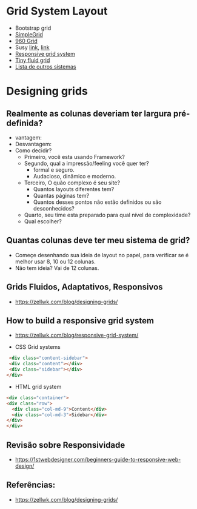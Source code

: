 # Grid System Layout

  - Bootstrap grid 
  - [SimpleGrid](https://simplegrid.io/)
  - [960 Grid](https://960.gs/)
  - Susy [link](https://www.oddbird.net/susy/), [link](https://learnsusy.zellwk.com/)
  - [Responsive grid system](http://www.responsivegridsystem.com/)
  - [Tiny fluid grid](http://www.tinyfluidgrid.com/)
  - [Lista de outros sistemas](https://1stwebdesigner.com/interactive-css-grid-layout-generators/)
  

# Designing grids
  
## Realmente as colunas deveriam ter largura pré-definida?
  - vantagem:
  - Desvantagem:
  - Como decidir?
    - Primeiro, você esta usando Framework?
    - Segundo, qual a impressão/feeling você quer ter?
        - formal e seguro.
        - Audacioso, dinâmico e moderno.
    - Terceiro, O quão complexo é seu site?
        - Quantos layouts diferentes tem? 
        - Quantas páginas tem? 
        - Quantos desses pontos não estão definidos ou são desconhecidos?
    - Quarto, seu time esta preparado para qual nível de complexidade?
    - Qual escolher?
    
 ## Quantas colunas deve ter meu sistema de grid?
  - Começe desenhando sua ideia de layout no papel, 
    para verificar se é melhor usar 8, 10 ou 12 colunas.
  - Não tem ideia? Vai de 12 colunas.

## Grids Fluidos, Adaptativos, Responsivos

  - https://zellwk.com/blog/designing-grids/
  
## How to build a responsive grid system

  - https://zellwk.com/blog/responsive-grid-system/

  - CSS Grid systems
  
 ```html
  <div class="content-sidebar">
  <div class="content"></div>
  <div class="sidebar"></div>
</div>
  ```
  
   - HTML grid system
  
  ```html
 <div class="container">
  <div class="row">
    <div class="col-md-9">Content</div>
    <div class="col-md-3">Sidebar</div>
  </div>
</div>
  ``` 
  
## Revisão sobre Responsividade 
  - https://1stwebdesigner.com/beginners-guide-to-responsive-web-design/
  
  
## Referências:

  - https://zellwk.com/blog/designing-grids/
